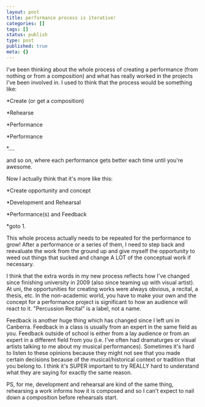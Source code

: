 ```yaml
---
layout: post
title: performance process is iterative!
categories: []
tags: []
status: publish
type: post
published: true
meta: {}
---
```


I've been thinking about the whole process of creating a performance (from nothing or from a composition) and what has really worked in the projects I've been involved in.
I used to think that the process would be something like:


*Create (or get a composition)


*Rehearse


*Performance


*Performance


*….


and so on, where each performance gets better each time until you're awesome.


Now I actually think that it's more like this:


*Create opportunity and concept


*Development and Rehearsal


*Performance(s) and Feedback


*goto 1.


This whole process actually needs to be repeated for the performance to grow! After a performance or a series of them, I need to step back and reevaluate the work from the ground up and give myself the opportunity to weed out things that sucked and change A LOT of the conceptual work if necessary.


I think that the extra words in my new process reflects how I've changed since finishing university in 2009 (also since teaming up with visual artist). At uni, the opportunities for creating works were always obvious, a recital, a thesis, etc. In the non-academic world, you have to make your own and the concept for a performance project is significant to how an audience will react to it. "Percussion Recital" is a label, not a name.


Feedback is another huge thing which has changed since I left uni in Canberra. Feedback in a class is usually from an expert in the same field as you. Feedback outside of school is either from a lay audience or from an expert in a different field from you (i.e. I've often had dramaturges or visual artists talking to me about my musical performances). Sometimes it's hard to listen to these opinions because they might not see that you made certain decisions because of the musical/historical context or tradition that you belong to. I think it's SUPER important to try REALLY hard to understand what they are saying for exactly the same reason.


PS, for me, development and rehearsal are kind of the same thing, rehearsing a work informs how it is composed and so I can't expect to nail down a composition before rehearsals start.
